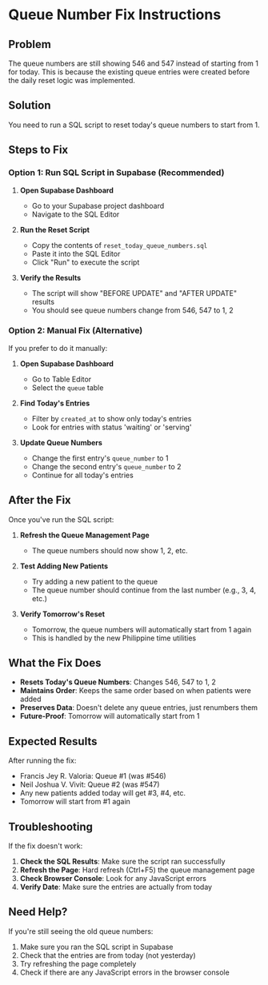 # Queue Number Fix Instructions

## Problem
The queue numbers are still showing 546 and 547 instead of starting from 1 for today. This is because the existing queue entries were created before the daily reset logic was implemented.

## Solution
You need to run a SQL script to reset today's queue numbers to start from 1.

## Steps to Fix

### Option 1: Run SQL Script in Supabase (Recommended)

1. **Open Supabase Dashboard**
   - Go to your Supabase project dashboard
   - Navigate to the SQL Editor

2. **Run the Reset Script**
   - Copy the contents of `reset_today_queue_numbers.sql`
   - Paste it into the SQL Editor
   - Click "Run" to execute the script

3. **Verify the Results**
   - The script will show "BEFORE UPDATE" and "AFTER UPDATE" results
   - You should see queue numbers change from 546, 547 to 1, 2

### Option 2: Manual Fix (Alternative)

If you prefer to do it manually:

1. **Open Supabase Dashboard**
   - Go to Table Editor
   - Select the `queue` table

2. **Find Today's Entries**
   - Filter by `created_at` to show only today's entries
   - Look for entries with status 'waiting' or 'serving'

3. **Update Queue Numbers**
   - Change the first entry's `queue_number` to 1
   - Change the second entry's `queue_number` to 2
   - Continue for all today's entries

## After the Fix

Once you've run the SQL script:

1. **Refresh the Queue Management Page**
   - The queue numbers should now show 1, 2, etc.

2. **Test Adding New Patients**
   - Try adding a new patient to the queue
   - The queue number should continue from the last number (e.g., 3, 4, etc.)

3. **Verify Tomorrow's Reset**
   - Tomorrow, the queue numbers will automatically start from 1 again
   - This is handled by the new Philippine time utilities

## What the Fix Does

- **Resets Today's Queue Numbers**: Changes 546, 547 to 1, 2
- **Maintains Order**: Keeps the same order based on when patients were added
- **Preserves Data**: Doesn't delete any queue entries, just renumbers them
- **Future-Proof**: Tomorrow will automatically start from 1

## Expected Results

After running the fix:
- Francis Jey R. Valoria: Queue #1 (was #546)
- Neil Joshua V. Vivit: Queue #2 (was #547)
- Any new patients added today will get #3, #4, etc.
- Tomorrow will start from #1 again

## Troubleshooting

If the fix doesn't work:

1. **Check the SQL Results**: Make sure the script ran successfully
2. **Refresh the Page**: Hard refresh (Ctrl+F5) the queue management page
3. **Check Browser Console**: Look for any JavaScript errors
4. **Verify Date**: Make sure the entries are actually from today

## Need Help?

If you're still seeing the old queue numbers:
1. Make sure you ran the SQL script in Supabase
2. Check that the entries are from today (not yesterday)
3. Try refreshing the page completely
4. Check if there are any JavaScript errors in the browser console
